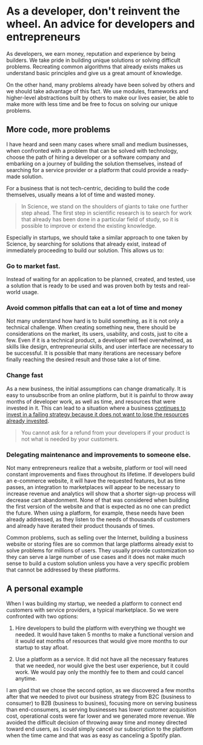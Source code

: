 # As a developer, don't reinvent the wheel. An advice for developers and entrepreneurs

As developers, we earn money, reputation and experience by being builders. We take pride in building unique solutions or solving difficult problems. Recreating common algorithms that already exists makes us understand basic principles and give us a great amount of knowledge.

On the other hand, many problems already have been solved by others and we should take advantage of this fact. We use modules, frameworks and higher-level abstractions built by others to make our lives easier, be able to make more with less time and be free to focus on solving our unique problems.

## More code, more problems

I have heard and seen many cases where small and medium businesses, when confronted with a problem that can be solved with technology, choose the path of hiring a developer or a software company and embarking on a journey of building the solution themselves, instead of searching for a service provider or a platform that could provide a ready-made solution.

For a business that is not tech-centric, deciding to build the code themselves, usually means a lot of time and wasted money.

> In Science, we stand on the shoulders of giants to take one further step ahead. The first step in scientific research is to search for work that already has been done in a particular field of study, so it is possible to improve or extend the existing knowledge.

Especially in startups, we should take a similar approach to one taken by Science, by searching for solutions that already exist, instead of immediately proceeding to build our solution. This allows us to:

### Go to market fast.

Instead of waiting for an application to be planned, created, and tested, use a solution that is ready to be used and was proven both by tests and real-world usage.

### Avoid common pitfalls that can eat a lot of time and money

Not many understand how hard is to build something, as it is not only a technical challenge. When creating something new, there should be considerations on the market, its users, usability, and costs, just to cite a few. Even if it is a technical product, a developer will feel overwhelmed, as skills like design, entrepreneurial skills, and user interface are necessary to be successful. It is possible that many iterations are necessary before finally reaching the desired result and those take a lot of time.

### Change fast

As a new business, the initial assumptions can change dramatically. It is easy to unsubscribe from an online platform, but it is painful to throw away months of developer work, as well as time, and resources that were invested in it. This can lead to a situation where a business [continues to invest in a failing strategy because it does not want to lose the resources already invested](https://www.investopedia.com/terms/s/sunkcost.asp).

> You cannot ask for a refund from your developers if your product is not what is needed by your customers.

### Delegating maintenance and improvements to someone else.

Not many entrepreneurs realize that a website, platform or tool will need constant improvements and fixes throughout its lifetime. If developers build an e-commerce website, it will have the requested features, but as time passes, an integration to marketplaces will appear to be necessary to increase revenue and analytics will show that a shorter sign-up process will decrease cart abandonment. None of that was considered when building the first version of the website and that is expected as no one can predict the future. When using a platform, for example, these needs have been already addressed, as they listen to the needs of thousands of customers and already have iterated their product thousands of times.

Common problems, such as selling over the Internet, building a business website or storing files are so common that large platforms already exist to solve problems for millions of users. They usually provide customization so they can serve a large number of use cases and it does not make much sense to build a custom solution unless you have a very specific problem that cannot be addressed by these platforms.

## A personal example

When I was building my startup, we needed a platform to connect end customers with service providers, a typical marketplace. So we were confronted with two options:

1. Hire developers to build the platform with everything we thought we needed. It would have taken 5 months to make a functional version and it would eat months of resources that would give more months to our startup to stay afloat.
    
2. Use a platform as a service. It did not have all the necessary features that we needed, nor would give the best user experience, but it could work. We would pay only the monthly fee to them and could cancel anytime.
    

I am glad that we chose the second option, as we discovered a few months after that we needed to pivot our business strategy from B2C (business to consumer) to B2B (business to busines), focusing more on serving business than end-consumers, as serving businesses has lower customer acquisition cost, operational costs were far lower and we generated more revenue. We avoided the difficult decision of throwing away time and money directed toward end users, as I could simply cancel our subscription to the platform when the time came and that was as easy as canceling a Spotify plan.